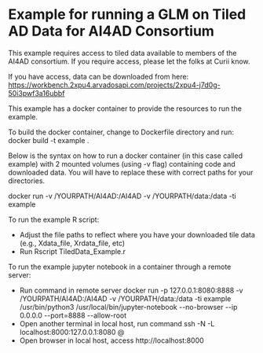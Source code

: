 # Example for running a GLM on Tiled AD Data for AI4AD Consortium
This example requires access to tiled data available to members of the AI4AD consortium. If you require access, please let the folks at Curii know.

If you have access, data can be downloaded from here:
https://workbench.2xpu4.arvadosapi.com/projects/2xpu4-j7d0g-50i3pwf3a16ubbf

This example has a docker container to provide the resources to run the example.

To build the docker container, change to Dockerfile directory and run:
docker build -t example .

Below is the syntax on how to run a docker container (in this case called example) with 2 mounted volumes (using -v flag) containing code and downloaded data. You will have to replace these with correct paths for your directories.

docker run -v /YOURPATH/AI4AD:/AI4AD -v /YOURPATH/data:/data -ti example

To run the example R script:
* Adjust the file paths to reflect where you have your downloaded tile data (e.g., Xdata_file, Xrdata_file, etc)
* Run Rscript TiledData_Example.r

To run the example jupyter notebook in a container through a remote server:
* Run command in remote server
docker run -p 127.0.0.1:8080:8888 -v /YOURPATH/AI4AD:/AI4AD -v /YOURPATH/data:/data -ti example /usr/bin/python3 /usr/local/bin/jupyter-notebook --no-browser --ip 0.0.0.0 --port=8888 --allow-root
* Open another terminal in local host, run command
ssh -N -L localhost:8000:127.0.0.1:8080 <user>@<remote>
* Open browser in local host, access http://localhost:8000
